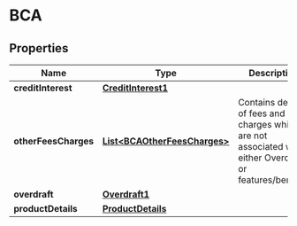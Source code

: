 
# BCA

## Properties
Name | Type | Description | Notes
------------ | ------------- | ------------- | -------------
**creditInterest** | [**CreditInterest1**](CreditInterest1.md) |  |  [optional]
**otherFeesCharges** | [**List&lt;BCAOtherFeesCharges&gt;**](BCAOtherFeesCharges.md) | Contains details of fees and charges which are not associated with either Overdraft or features/benefits |  [optional]
**overdraft** | [**Overdraft1**](Overdraft1.md) |  |  [optional]
**productDetails** | [**ProductDetails**](ProductDetails.md) |  |  [optional]



